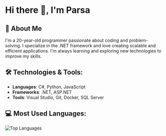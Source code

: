 # Hi there 👋, I'm Parsa

## 🚀 About Me
I'm a 20-year-old programmer passionate about coding and problem-solving. I specialize in the .NET framework and love creating scalable and efficient applications. I'm always learning and exploring new technologies to improve my skills.

## 🛠️ Technologies & Tools:
- **Languages**: C#, Python, JavaScript
- **Frameworks**: .NET, ASP.NET
- **Tools**: Visual Studio, Git, Docker, SQL Server

## 💻 Most Used Languages:
![Top Languages](https://github-readme-stats.vercel.app/api/top-langs/?username=parsamhl&layout=compact)


